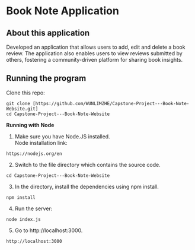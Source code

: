# Book Note Application

About this application
-------------------------------------------------------
Developed an application that allows users to add, edit and delete a book review.
The application also enables users to view reviews submitted by others, fostering a community-driven platform for sharing book insights.

Running the program
-------------------------------------------------------
Clone this repo:
```
git clone [https://github.com/WUNLIMZHE/Capstone-Project---Book-Note-Website.git]
cd Capstone-Project---Book-Note-Website
```
**Running with Node** <br/>
1. Make sure you have Node.JS installed.<br/>
Node installation link: <br/>
```
https://nodejs.org/en
```

2. Switch to the file directory which contains the source code.<br/>
```
cd Capstone-Project---Book-Note-Website
```

3. In the directory, install the dependencies using npm install.<br/>
```
npm install
```

4. Run the server:<br/>
```
node index.js
```

5. Go to http://localhost:3000.
```
http://localhost:3000
```
